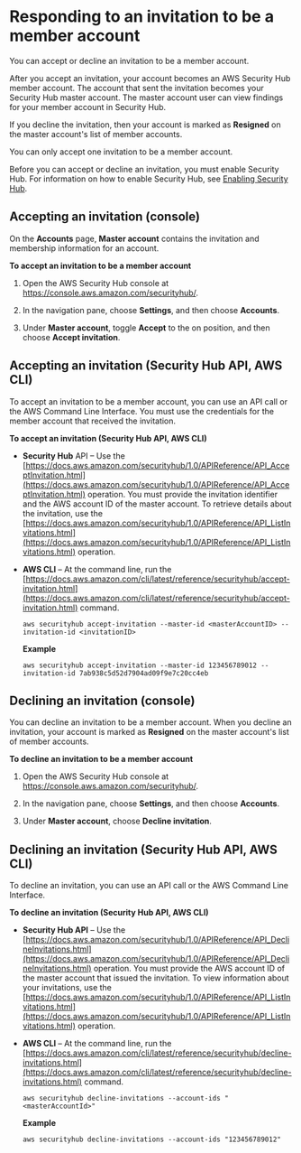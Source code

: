 # Responding to an invitation to be a member account<a name="securityhub-invitation-respond"></a>

You can accept or decline an invitation to be a member account\.

After you accept an invitation, your account becomes an AWS Security Hub member account\. The account that sent the invitation becomes your Security Hub master account\. The master account user can view findings for your member account in Security Hub\.

If you decline the invitation, then your account is marked as **Resigned** on the master account's list of member accounts\.

You can only accept one invitation to be a member account\.

Before you can accept or decline an invitation, you must enable Security Hub\. For information on how to enable Security Hub, see [Enabling Security Hub](securityhub-settingup.md#securityhub-enable)\.

## Accepting an invitation \(console\)<a name="securityhub-accept-invitation-console"></a>

On the **Accounts** page, **Master account** contains the invitation and membership information for an account\.

**To accept an invitation to be a member account**

1. Open the AWS Security Hub console at [https://console\.aws\.amazon\.com/securityhub/](https://console.aws.amazon.com/securityhub/)\.

1. In the navigation pane, choose **Settings**, and then choose **Accounts**\.

1. Under **Master account**, toggle **Accept** to the on position, and then choose **Accept invitation**\.

## Accepting an invitation \(Security Hub API, AWS CLI\)<a name="securityhub-accept-invitation-api-cli"></a>

To accept an invitation to be a member account, you can use an API call or the AWS Command Line Interface\. You must use the credentials for the member account that received the invitation\.

**To accept an invitation \(Security Hub API, AWS CLI\)**
+ **Security Hub** API – Use the [https://docs.aws.amazon.com/securityhub/1.0/APIReference/API_AcceptInvitation.html](https://docs.aws.amazon.com/securityhub/1.0/APIReference/API_AcceptInvitation.html) operation\. You must provide the invitation identifier and the AWS account ID of the master account\. To retrieve details about the invitation, use the [https://docs.aws.amazon.com/securityhub/1.0/APIReference/API_ListInvitations.html](https://docs.aws.amazon.com/securityhub/1.0/APIReference/API_ListInvitations.html) operation\.
+ **AWS CLI** – At the command line, run the [https://docs.aws.amazon.com/cli/latest/reference/securityhub/accept-invitation.html](https://docs.aws.amazon.com/cli/latest/reference/securityhub/accept-invitation.html) command\.

  ```
  aws securityhub accept-invitation --master-id <masterAccountID> --invitation-id <invitationID>
  ```

  **Example**

  ```
  aws securityhub accept-invitation --master-id 123456789012 --invitation-id 7ab938c5d52d7904ad09f9e7c20cc4eb
  ```

## Declining an invitation \(console\)<a name="securityhub-decline-invitation-console"></a>

You can decline an invitation to be a member account\. When you decline an invitation, your account is marked as **Resigned** on the master account's list of member accounts\.

**To decline an invitation to be a member account**

1. Open the AWS Security Hub console at [https://console\.aws\.amazon\.com/securityhub/](https://console.aws.amazon.com/securityhub/)\.

1. In the navigation pane, choose **Settings**, and then choose **Accounts**\.

1. Under **Master account**, choose **Decline invitation**\.

## Declining an invitation \(Security Hub API, AWS CLI\)<a name="securityhub-decline-invitation-api-cli"></a>

To decline an invitation, you can use an API call or the AWS Command Line Interface\.

**To decline an invitation \(Security Hub API, AWS CLI\)**
+ **Security Hub API** – Use the [https://docs.aws.amazon.com/securityhub/1.0/APIReference/API_DeclineInvitations.html](https://docs.aws.amazon.com/securityhub/1.0/APIReference/API_DeclineInvitations.html) operation\. You must provide the AWS account ID of the master account that issued the invitation\. To view information about your invitations, use the [https://docs.aws.amazon.com/securityhub/1.0/APIReference/API_ListInvitations.html](https://docs.aws.amazon.com/securityhub/1.0/APIReference/API_ListInvitations.html) operation\.
+ **AWS CLI** – At the command line, run the [https://docs.aws.amazon.com/cli/latest/reference/securityhub/decline-invitations.html](https://docs.aws.amazon.com/cli/latest/reference/securityhub/decline-invitations.html) command\.

  ```
  aws securityhub decline-invitations --account-ids "<masterAccountId>"
  ```

  **Example**

  ```
  aws securityhub decline-invitations --account-ids "123456789012"
  ```